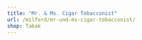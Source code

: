 ```yaml
---
title: "Mr. & Ms. Cigar Tobacconist"
url: /milford/mr-und-ms-cigar-tobacconist/
shop: Tabak
---
```

